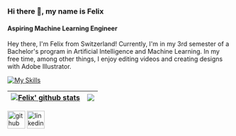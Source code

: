 ### Hi there 👋, my name is Felix
#### Aspiring Machine Learning Engineer
Hey there, I'm Felix from Switzerland! Currently, I'm in my 3rd semester of a Bachelor's program in Artificial Intelligence and Machine Learning. In my free time, among other things, I enjoy editing videos and creating designs with Adobe Illustrator.

[![My Skills](https://skillicons.dev/icons?i=py,java,js,html,css,lua,pr,ps,ai)](https://skillicons.dev)


| <a href="[https://github.com/GerberFelix/](https://github.com/GerberFelix)"><img align="center" src="https://github-readme-stats.vercel.app/api?username=GerberFelix&show_icons=true&include_all_commits=true&theme=radical&hide_border=true" alt="Felix' github stats" /></a> | <a href="https://github.com/GerberFelix/"><img align="center" src="https://github-readme-stats.vercel.app/api/top-langs/?username=GerberFelix&layout=compact&theme=radical&hide_border=true" /></a> |
| ------------- | ------------- |

[<img src='https://cdn.jsdelivr.net/npm/simple-icons@3.0.1/icons/github.svg' alt='github' height='40'>](https://github.com/GerberFelix)  [<img src='https://cdn.jsdelivr.net/npm/simple-icons@3.0.1/icons/linkedin.svg' alt='linkedin' height='40'>](https://www.linkedin.com/in/Test/)  

